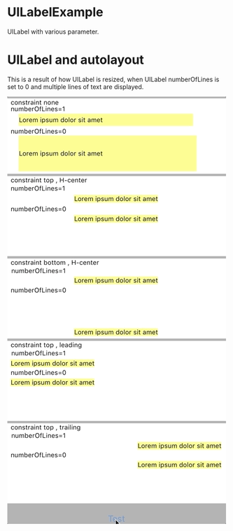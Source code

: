 # UILabelExample
UILabel with various parameter.

# UILabel and autolayout

This is a result of how UILabel is resized, when UILabel numberOfLines is set to 0 and multiple lines of text are displayed.

![UILabel and autolayout](assets/uilabelsize.gif "UILabel and autolayout")

